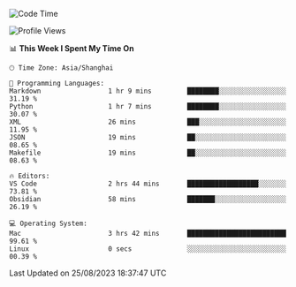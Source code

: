 <!--START_SECTION:waka-->
![Code Time](http://img.shields.io/badge/Code%20Time-143%20hrs%2057%20mins-blue)

![Profile Views](http://img.shields.io/badge/Profile%20Views-9-blue)

📊 **This Week I Spent My Time On** 

```text
🕑︎ Time Zone: Asia/Shanghai

💬 Programming Languages: 
Markdown                 1 hr 9 mins         ████████░░░░░░░░░░░░░░░░░   31.19 % 
Python                   1 hr 7 mins         ████████░░░░░░░░░░░░░░░░░   30.07 % 
XML                      26 mins             ███░░░░░░░░░░░░░░░░░░░░░░   11.95 % 
JSON                     19 mins             ██░░░░░░░░░░░░░░░░░░░░░░░   08.65 % 
Makefile                 19 mins             ██░░░░░░░░░░░░░░░░░░░░░░░   08.63 % 

🔥 Editors: 
VS Code                  2 hrs 44 mins       ██████████████████░░░░░░░   73.81 % 
Obsidian                 58 mins             ███████░░░░░░░░░░░░░░░░░░   26.19 % 

💻 Operating System: 
Mac                      3 hrs 42 mins       █████████████████████████   99.61 % 
Linux                    0 secs              ░░░░░░░░░░░░░░░░░░░░░░░░░   00.39 % 
```


 Last Updated on 25/08/2023 18:37:47 UTC
<!--END_SECTION:waka-->